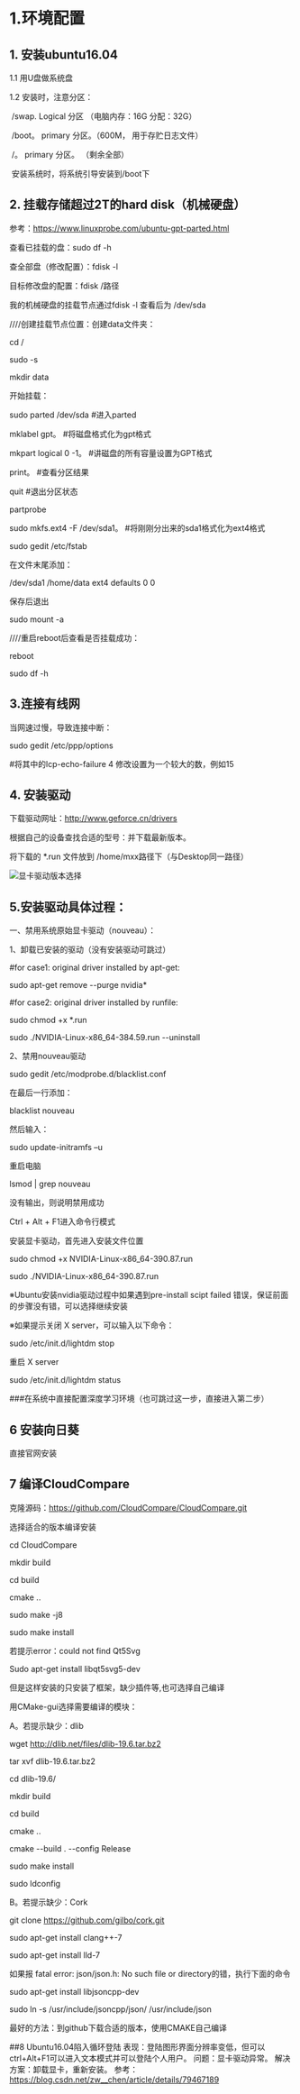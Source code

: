 # 1.环境配置

## 1. 安装ubuntu16.04

1.1 用U盘做系统盘

1.2 安装时，注意分区：

​	/swap.   Logical 分区 （电脑内存：16G   分配：32G）

​	/boot。  primary 分区。（600M， 用于存贮日志文件）

​	/。      primary 分区。 （剩余全部）

​	安装系统时，将系统引导安装到/boot下







## 2. 挂载存储超过2T的hard disk（机械硬盘）

参考：https://www.linuxprobe.com/ubuntu-gpt-parted.html

查看已挂载的盘：sudo df -h

查全部盘（修改配置）：fdisk -l

目标修改盘的配置：fdisk /路径

我的机械硬盘的挂载节点通过fdisk -l 查看后为 /dev/sda



////创建挂载节点位置：创建data文件夹：

cd /

sudo -s

mkdir data



开始挂载：

sudo parted /dev/sda #进入parted

mklabel gpt。       #将磁盘格式化为gpt格式

mkpart logical 0 -1。  #讲磁盘的所有容量设置为GPT格式

print。              #查看分区结果

quit                #退出分区状态

partprobe

sudo mkfs.ext4 -F /dev/sda1。  #将刚刚分出来的sda1格式化为ext4格式

sudo gedit /etc/fstab

在文件末尾添加：

/dev/sda1 /home/data ext4 defaults 0 0

保存后退出

sudo mount -a



////重启reboot后查看是否挂载成功：

reboot

sudo df -h



## 3.连接有线网

当网速过慢，导致连接中断：

sudo gedit /etc/ppp/options

\#将其中的lcp-echo-failure 4 修改设置为一个较大的数，例如15

## 4. 安装驱动

下载驱动网址：http://www.geforce.cn/drivers

根据自己的设备查找合适的型号：并下载最新版本。

将下载的 *.run 文件放到 /home/mxx路径下（与Desktop同一路径）



![显卡驱动版本选择](imgs/显卡驱动版本.png)



## 5.安装驱动具体过程：

一、禁用系统原始显卡驱动（nouveau）：

1、卸载已安装的驱动（没有安装驱动可跳过）

  \#for case1: original driver installed by apt-get:

sudo apt-get remove --purge nvidia*

 

\#for case2: original driver installed by runfile:

sudo chmod +x *.run

sudo ./NVIDIA-Linux-x86_64-384.59.run --uninstall

2、禁用nouveau驱动

sudo gedit /etc/modprobe.d/blacklist.conf

在最后一行添加：

  blacklist nouveau

然后输入：

  sudo update-initramfs –u

重启电脑

  lsmod | grep nouveau

没有输出，则说明禁用成功

  Ctrl + Alt + F1进入命令行模式

安装显卡驱动，首先进入安装文件位置

sudo chmod +x NVIDIA-Linux-x86_64-390.87.run

  sudo ./NVIDIA-Linux-x86_64-390.87.run

※Ubuntu安装nvidia驱动过程中如果遇到pre-install scipt failed 错误，保证前面的步骤没有错，可以选择继续安装

※如果提示关闭 X server，可以输入以下命令：

sudo /etc/init.d/lightdm stop

重启 X server

sudo /etc/init.d/lightdm status

\###在系统中直接配置深度学习环境（也可跳过这一步，直接进入第二步）



## 6 安装向日葵

直接官网安装



## 7 编译CloudCompare

克隆源码：https://github.com/CloudCompare/CloudCompare.git

选择适合的版本编译安装



cd CloudCompare

mkdir build

cd build

cmake ..

sudo make -j8

sudo make install



若提示error：could not find Qt5Svg

Sudo apt-get install libqt5svg5-dev



但是这样安装的只安装了框架，缺少插件等,也可选择自己编译

用CMake-gui选择需要编译的模块：



A。若提示缺少：dlib

wget http://dlib.net/files/dlib-19.6.tar.bz2

tar xvf dlib-19.6.tar.bz2

cd dlib-19.6/

mkdir build

cd build

cmake ..

cmake --build . --config Release

sudo make install

sudo ldconfig



B。若提示缺少：Cork

git clone https://github.com/gilbo/cork.git

sudo apt-get install clang++-7

sudo apt-get install lld-7



如果报 fatal error: json/json.h: No such file or directory的错，执行下面的命令

sudo apt-get install libjsoncpp-dev 

sudo ln -s /usr/include/jsoncpp/json/ /usr/include/json



最好的方法：到github下载合适的版本，使用CMAKE自己编译

##8 Ubuntu16.04陷入循环登陆
表现：登陆图形界面分辨率变低，但可以ctrl+Alt+F1可以进入文本模式并可以登陆个人用户。
问题：显卡驱动异常。
解决方案：卸载显卡，重新安装。
参考：https://blog.csdn.net/zw__chen/article/details/79467189
